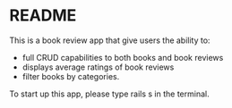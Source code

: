 # README
This is a book review app that give users the ability to:
- full CRUD capabilities to both books and book reviews
- displays average ratings of book reviews
- filter books by categories.

To start up this app, please type rails s in the terminal.
